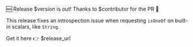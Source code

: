 🆕 Release $version is out! Thanks to $contributor for the PR 👏

This release fixes an introspection issue when requesting `isOneOf` on built-in
scalars, like `String`.

Get it here 👉 $release_url
